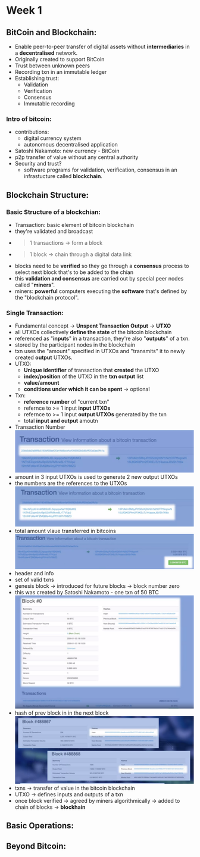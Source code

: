 # Week 1
## BitCoin and Blockchain:
- Enable peer-to-peer transfer of digital assets without **intermediaries** in a **decentralised** network.
- Originally created to support BitCoin
- Trust between unknown peers
- Recording txn in an immutable ledger
- Establishing trust:
	- Validation
	- Verification
	- Consensus
	- Immutable recording
### Intro of bitcoin:
- contributions:
	- digital currency system
	- autonomous decentralised application
- Satoshi Nakamoto: new currency - BitCoin
- p2p transfer of value without any central authority
- Security and trust?
	- software programs for validation, verification, consensus in an infrastucture called **blockchain**.

## Blockchain Structure:
### Basic Structure of a blockchian:
- Transaction: basic element of bitcoin blockchain
- they're validated and broadcast
- >1 transactions -> form a block
- >1 block -> chain through a digital data link
- blocks need to be **verified** so they go through a **consensus** process to select next block that's to be added to the chian
- this **validation and consensus** are carried out by special peer nodes called "**miners**".
- miners: **powerful** computers executing the **software** that's defined by the "blockchain protocol".
### Single Transaction:
- Fundamental concept -> **Unspent Transaction Output** -> **UTXO**
- all UTXOs collectively **define the state** of the bitcoin blockchain
- referenced as "**inputs**" in a transaction, they're also "**outputs**" of a txn.
- stored by the participant nodes in the blockchain
- txn uses the "amount" specified in UTXOs and "transmits" it to newly created **output** UTXOs.
- UTXO:
	- **Unique identifier** of transaction that **created** the UTXO
	- **index/position** of the UTXO in the **txn output** list
	- **value/amount**
	- **conditions under which it can be spent** -> optional
- Txn:
	- **reference number** of "current txn"
	- refernce to >= 1 input **input UTXOs**
	- refernce to >= 1 input **output UTXOs** generated by the txn
	- total **input and output** amoutn
- Transaction Number
![Pasted image 20230110222749](./2.png)
- amount in 3 input UTXOs is used to generate 2 new output UTXOs
- the numbers are the references to the UTXOs
![Pasted image 20230110222458](./1.png)
- total amount vlaue transferred in bitcoins
![Pasted image 20230110223039](./3.png)
- header and info
- set of valid txns
- genesis block -> introduced for future blocks -> block number zero
- this was created by Satoshi Nakamoto - one txn of 50 BTC 
![Pasted image 20230110223251](./4.png)
- hash of prev block in in the next block
![Pasted image 20230110223806](./5.png)
- txns -> transfer of value in the bitcoin blockchain
- UTXO -> defines inputs and outputs of a txn
- once block verified -> agreed by miners algorithmically -> added to chain of blocks -> **blockhain**
## Basic Operations:
## Beyond Bitcoin: